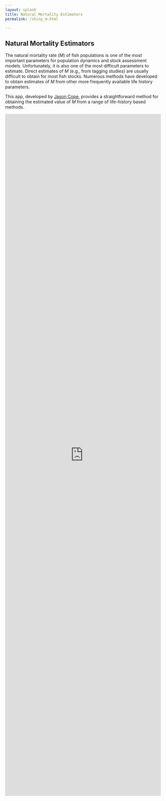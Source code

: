 ```yaml
---
layout: splash
title: Natural Mortality Estimators
permalink: /shiny_m.html

---
```


## Natural Mortality Estimators
The natural mortality rate (*M*) of fish populations is one of the most important parameters for population dynamics and stock assessment models. Unfortunately, it is also one of the most difficult parameters to estimate.  Direct estimates of *M* (e.g., from tagging studies) are usually difficult to obtain for most fish stocks.  Numerous methods have developed to obtain estimates of *M* from other more frequently available life history parameters.

This app, developed by [Jason Cope](https://www.researchgate.net/profile/Jason_Cope), provides a straightforward method for obtaining the estimated value of *M* from a range of life-history based methods. 

<iframe src="http://william-static.bnr.la/shiny/Natural-Mortality-Tool/" height="2200px" width="100%" frameBorder="0">
  Your browser doesn't support iframes
</iframe>
